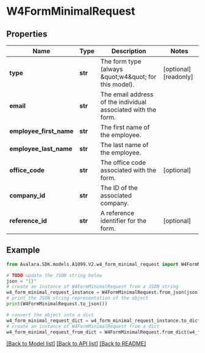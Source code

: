 # W4FormMinimalRequest


## Properties

Name | Type | Description | Notes
------------ | ------------- | ------------- | -------------
**type** | **str** | The form type (always \&quot;w4\&quot; for this model). | [optional] [readonly] 
**email** | **str** | The email address of the individual associated with the form. | 
**employee_first_name** | **str** | The first name of the employee. | 
**employee_last_name** | **str** | The last name of the employee. | 
**office_code** | **str** | The office code associated with the form. | [optional] 
**company_id** | **str** | The ID of the associated company. | 
**reference_id** | **str** | A reference identifier for the form. | [optional] 

## Example

```python
from Avalara.SDK.models.A1099.V2.w4_form_minimal_request import W4FormMinimalRequest

# TODO update the JSON string below
json = "{}"
# create an instance of W4FormMinimalRequest from a JSON string
w4_form_minimal_request_instance = W4FormMinimalRequest.from_json(json)
# print the JSON string representation of the object
print(W4FormMinimalRequest.to_json())

# convert the object into a dict
w4_form_minimal_request_dict = w4_form_minimal_request_instance.to_dict()
# create an instance of W4FormMinimalRequest from a dict
w4_form_minimal_request_from_dict = W4FormMinimalRequest.from_dict(w4_form_minimal_request_dict)
```
[[Back to Model list]](../README.md#documentation-for-models) [[Back to API list]](../README.md#documentation-for-api-endpoints) [[Back to README]](../README.md)


